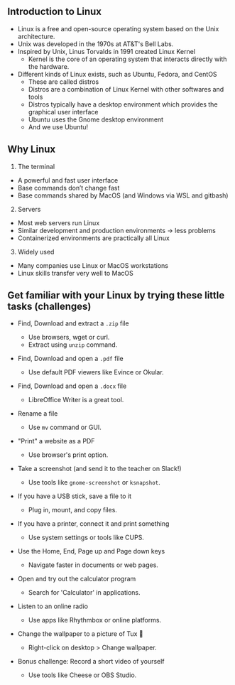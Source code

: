 ## Introduction to Linux

- Linux is a free and open-source operating system based on the Unix architecture.
- Unix was developed in the 1970s at AT&T's Bell Labs.
- Inspired by Unix, Linus Torvalds in 1991 created Linux Kernel
  - Kernel is the core of an operating system that interacts directly with the hardware.
- Different kinds of Linux exists, such as Ubuntu, Fedora, and CentOS
  - These are called distros
  - Distros are a combination of Linux Kernel with other softwares and tools
  - Distros typically have a desktop environment which provides the graphical user interface
  - Ubuntu uses the Gnome desktop environment
  - And we use Ubuntu!

## Why Linux

1. The terminal
  - A powerful and fast user interface
  - Base commands don’t change fast
  - Base commands shared by MacOS (and Windows via WSL and gitbash)

2. Servers
  - Most web servers run Linux
  - Similar development and production environments → less problems
  - Containerized environments are practically all Linux

3. Widely used
  - Many companies use Linux or MacOS workstations
  - Linux skills transfer very well to MacOS

## Get familiar with your Linux by trying these little tasks (challenges)

- Find, Download and extract a `.zip` file
  - Use browsers, wget or curl.
  - Extract using `unzip` command.

- Find, Download and open a `.pdf` file
  - Use default PDF viewers like Evince or Okular.

- Find, Download and open a `.docx` file
  - LibreOffice Writer is a great tool.

- Rename a file
  - Use `mv` command or GUI.

- "Print" a website as a PDF
  - Use browser's print option.

- Take a screenshot (and send it to the teacher on Slack!)
  - Use tools like `gnome-screenshot` or `ksnapshot`.

- If you have a USB stick, save a file to it
  - Plug in, mount, and copy files.

- If you have a printer, connect it and print something
  - Use system settings or tools like CUPS.

- Use the Home, End, Page up and Page down keys
  - Navigate faster in documents or web pages.

- Open and try out the calculator program
  - Search for 'Calculator' in applications.

- Listen to an online radio
  - Use apps like Rhythmbox or online platforms.

- Change the wallpaper to a picture of Tux 🐧
  - Right-click on desktop > Change wallpaper.

- Bonus challenge: Record a short video of yourself
  - Use tools like Cheese or OBS Studio.

